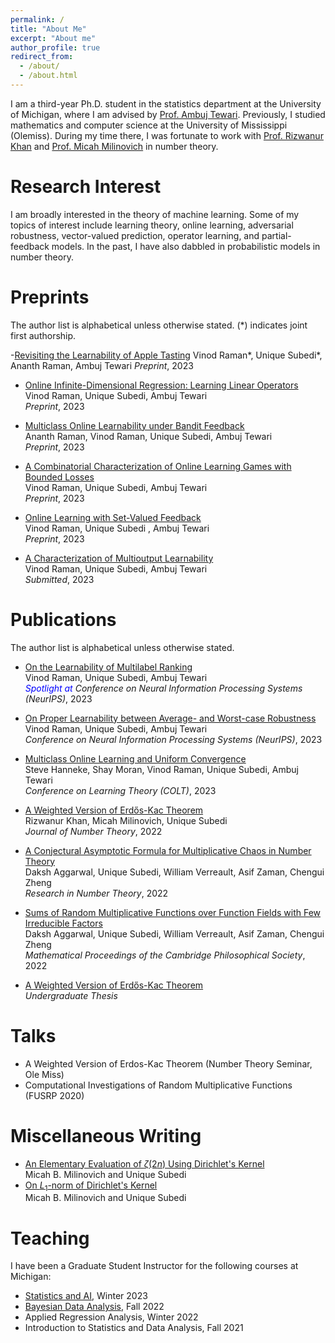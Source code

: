 ```yaml
---
permalink: /
title: "About Me"
excerpt: "About me"
author_profile: true
redirect_from: 
  - /about/
  - /about.html
---
```


I am a third-year Ph.D. student in the statistics department at the University of Michigan, where I am advised by [Prof. Ambuj Tewari](https://ambujtewari.github.io/). Previously, I studied mathematics and computer science at the University of Mississippi (Olemiss). During my time there, I was fortunate to work with [Prof. Rizwanur Khan](http://home.olemiss.edu/~rrkhan/) and [Prof. Micah Milinovich](http://home.olemiss.edu/~mbmilino/) in number theory. 


Research Interest
======

I am broadly interested in the theory of machine learning. Some of my topics of interest include learning theory, online learning, adversarial robustness, vector-valued prediction, operator learning, and partial-feedback models. In the past, I have also dabbled in probabilistic models in number theory. 

Preprints
======
The author list is alphabetical unless otherwise stated. (*) indicates joint first authorship.

-[Revisiting the Learnability of Apple Tasting](https://arxiv.org/abs/2310.19064)
Vinod Raman*, Unique Subedi*, Ananth Raman, Ambuj Tewari
*Preprint*, 2023

- [Online Infinite-Dimensional Regression: Learning Linear Operators](https://arxiv.org/abs/2309.06548)    
Vinod Raman, Unique Subedi, Ambuj Tewari  
*Preprint*, 2023

- [Multiclass Online Learnability under Bandit Feedback](https://arxiv.org/abs/2308.04620)   
  Ananth Raman, Vinod Raman, Unique Subedi, Ambuj Tewari   
*Preprint*, 2023


- [A Combinatorial Characterization of Online Learning Games with Bounded Losses](https://arxiv.org/abs/2307.03816)   
  Vinod Raman, Unique Subedi, Ambuj Tewari   
*Preprint*, 2023


 - [Online Learning with Set-Valued Feedback](https://arxiv.org/abs/2306.06247)   
   Vinod Raman, Unique Subedi , Ambuj Tewari         
 *Preprint*, 2023  


- [A Characterization of Multioutput Learnability](https://arxiv.org/abs/2301.02729)   
  Vinod Raman, Unique Subedi, Ambuj Tewari    
*Submitted*, 2023    



Publications 
======
The author list is alphabetical unless otherwise stated.

- [On the Learnability of Multilabel Ranking](https://arxiv.org/abs/2304.03337)   
  Vinod Raman, Unique Subedi, Ambuj Tewari    
  *<font color='blue'> Spotlight at </font> Conference on Neural Information Processing Systems (NeurIPS)*, 2023  

- [On Proper Learnability between Average- and Worst-case Robustness](https://arxiv.org/abs/2211.05656)    
  Vinod Raman, Unique Subedi, Ambuj Tewari   
  *Conference on Neural Information Processing Systems (NeurIPS)*, 2023   

- [Multiclass Online Learning and Uniform Convergence](https://proceedings.mlr.press/v195/hanneke23b.html)    
  Steve Hanneke, Shay Moran, Vinod Raman, Unique Subedi, Ambuj Tewari     
  *Conference on Learning Theory (COLT)*, 2023  

- [A Weighted Version of Erdős-Kac Theorem](https://www.sciencedirect.com/science/article/abs/pii/S0022314X21003681)  
Rizwanur Khan, Micah Milinovich, Unique Subedi     
*Journal of Number Theory*, 2022    
  

- [A Conjectural Asymptotic Formula for Multiplicative Chaos in Number Theory](https://link.springer.com/article/10.1007/s40993-022-00332-x)    
 Daksh Aggarwal, Unique Subedi, William Verreault, Asif Zaman, Chengui Zheng      
*Research in Number Theory*, 2022   


- [Sums of Random Multiplicative Functions over Function Fields with Few Irreducible Factors](https://www.cambridge.org/core/journals/mathematical-proceedings-of-the-cambridge-philosophical-society/article/abs/sums-of-random-multiplicative-functions-over-function-fields-with-few-irreducible-factors/636667B07830029AB35196FF595CA055)   
 Daksh Aggarwal, Unique Subedi, William Verreault, Asif Zaman, Chengui Zheng      
*Mathematical Proceedings of the Cambridge Philosophical Society*, 2022   

- [A Weighted Version of Erdős-Kac Theorem](https://egrove.olemiss.edu/cgi/viewcontent.cgi?article=2687&context=hon_thesis)  
 *Undergraduate Thesis*




Talks
======
- A Weighted Version of Erdos-Kac Theorem (Number Theory Seminar, Ole Miss) 
- Computational Investigations of Random Multiplicative Functions (FUSRP 2020)


Miscellaneous Writing
======

- [An Elementary Evaluation of $\zeta(2n)$ Using Dirichlet's Kernel](https://unique-subedi.github.io/Misc_Writings/Dirichlet_s_Kernel_and_Zeta_2n_.pdf)    
  Micah B. Milinovich and Unique Subedi
- [On $L_1$-norm of Dirichlet's Kernel](https://unique-subedi.github.io/Misc_Writings/L1_Norm_of_Dirichlet_s_Kernel.pdf)  
  Micah B. Milinovich and Unique Subedi


Teaching
======
I have been a Graduate Student Instructor for the following courses at Michigan:
- [Statistics and AI](https://ambujtewari.github.io/stats315-winter2023/), Winter 2023
- [Bayesian Data Analysis](https://yixinwang.github.io/courses/bayesian/fall22/bayesian22f.html), Fall 2022
- Applied Regression Analysis, Winter 2022
- Introduction to Statistics and Data Analysis, Fall 2021
